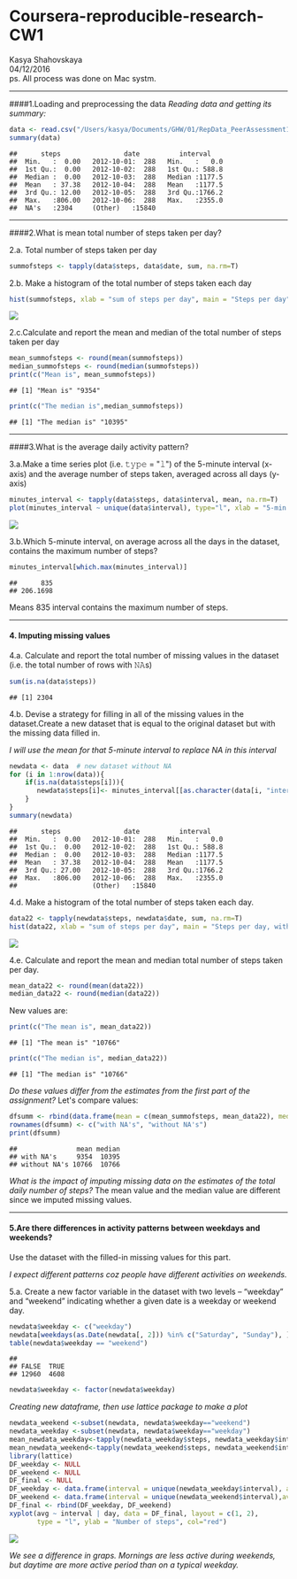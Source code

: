 # Coursera-reproducible-research-CW1
Kasya Shahovskaya  
04/12/2016  
ps. All process was done on Mac systm.

___________________________________

####1.Loading and preprocessing the data 
*Reading data and getting its summary:*


```r
data <- read.csv("/Users/kasya/Documents/GHW/01/RepData_PeerAssessment1/activity.csv", header=TRUE)   
summary(data) 
```

```
##      steps                date          interval     
##  Min.   :  0.00   2012-10-01:  288   Min.   :   0.0  
##  1st Qu.:  0.00   2012-10-02:  288   1st Qu.: 588.8  
##  Median :  0.00   2012-10-03:  288   Median :1177.5  
##  Mean   : 37.38   2012-10-04:  288   Mean   :1177.5  
##  3rd Qu.: 12.00   2012-10-05:  288   3rd Qu.:1766.2  
##  Max.   :806.00   2012-10-06:  288   Max.   :2355.0  
##  NA's   :2304     (Other)   :15840
```
___________________________________
####2.What is mean total number of steps taken per day? 

2.a. Total number of steps taken per day 

```r
summofsteps <- tapply(data$steps, data$date, sum, na.rm=T)
```

2.b. Make a histogram of the total number of steps taken each day

```r
hist(summofsteps, xlab = "sum of steps per day", main = "Steps per day", col = "red")
```

![](𝙿𝙰𝟷_Kasya_files/figure-html/unnamed-chunk-3-1.png)<!-- -->

  2.c.Calculate and report the mean and median of the total number of steps taken per day   


```r
mean_summofsteps <- round(mean(summofsteps))
median_summofsteps <- round(median(summofsteps))
print(c("Mean is", mean_summofsteps))
```

```
## [1] "Mean is" "9354"
```

```r
print(c("The median is",median_summofsteps))
```

```
## [1] "The median is" "10395"
```
___________________________________
####3.What is the average daily activity pattern? 

3.a.Make a time series plot (i.e. 𝚝𝚢𝚙𝚎 = "𝚕") of the 5-minute interval (x-axis) and the average number of steps taken, averaged across all days (y-axis)

```r
minutes_interval <- tapply(data$steps, data$interval, mean, na.rm=T)
plot(minutes_interval ~ unique(data$interval), type="l", xlab = "5-min interval", ylab = "Mean number of steps taken (all Days)", main = "Average number of steps Taken at 5 minute Intervals", col = "red")
```

![](𝙿𝙰𝟷_Kasya_files/figure-html/unnamed-chunk-5-1.png)<!-- -->

3.b.Which 5-minute interval, on average across all the days in the dataset, contains the maximum number of steps?

```r
minutes_interval[which.max(minutes_interval)]
```

```
##      835 
## 206.1698
```
Means 835 interval contains the maximum number of steps.

___________________________________
  
#### 4. Imputing missing values

4.a. Calculate and report the total number of missing values in the dataset (i.e. the total number of rows with 𝙽𝙰s)

```r
sum(is.na(data$steps))
```

```
## [1] 2304
```

4.b. Devise a strategy for filling in all of the missing values in the dataset.Create a new dataset that is equal to the original dataset but with the missing data filled in.

*I will use the mean for that 5-minute interval to replace NA in this interval*


```r
newdata <- data  # new dataset without NA
for (i in 1:nrow(data)){
    if(is.na(data$steps[i])){
       newdata$steps[i]<- minutes_interval[[as.character(data[i, "interval"])]]
    }
}
summary(newdata)
```

```
##      steps                date          interval     
##  Min.   :  0.00   2012-10-01:  288   Min.   :   0.0  
##  1st Qu.:  0.00   2012-10-02:  288   1st Qu.: 588.8  
##  Median :  0.00   2012-10-03:  288   Median :1177.5  
##  Mean   : 37.38   2012-10-04:  288   Mean   :1177.5  
##  3rd Qu.: 27.00   2012-10-05:  288   3rd Qu.:1766.2  
##  Max.   :806.00   2012-10-06:  288   Max.   :2355.0  
##                   (Other)   :15840
```

4.d. Make a histogram of the total number of steps taken each day.

```r
data22 <- tapply(newdata$steps, newdata$date, sum, na.rm=T)
hist(data22, xlab = "sum of steps per day", main = "Steps per day, without NAs", col="red")
```

![](𝙿𝙰𝟷_Kasya_files/figure-html/unnamed-chunk-9-1.png)<!-- -->

4.e. Calculate and report the mean and median total number of steps taken per day. 


```r
mean_data22 <- round(mean(data22))
median_data22 <- round(median(data22))
```

New values are:


```r
print(c("The mean is", mean_data22))
```

```
## [1] "The mean is" "10766"
```

```r
print(c("The median is", median_data22))
```

```
## [1] "The median is" "10766"
```

*Do these values differ from the estimates from the first part of the assignment?*
Let's compare values: 

```r
dfsumm <- rbind(data.frame(mean = c(mean_summofsteps, mean_data22), median = c(median_summofsteps, median_data22)))
rownames(dfsumm) <- c("with NA's", "without NA's")
print(dfsumm)
```

```
##               mean median
## with NA's     9354  10395
## without NA's 10766  10766
```


*What is the impact of imputing missing data on the estimates of the total daily number of steps?*
The mean value and the median value are different since we imputed missing values.


___________________________________
  
  
#### 5.Are there differences in activity patterns between weekdays and weekends?
Use the dataset with the filled-in missing values for this part.

*I expect different patterns coz people have different activities on weekends.*

5.a. Create a new factor variable in the dataset with two levels – “weekday” and “weekend” indicating whether a given date is a weekday or weekend day.


```r
newdata$weekday <- c("weekday")
newdata[weekdays(as.Date(newdata[, 2])) %in% c("Saturday", "Sunday"), ][4] <- c("weekend")
table(newdata$weekday == "weekend")
```

```
## 
## FALSE  TRUE 
## 12960  4608
```

```r
newdata$weekday <- factor(newdata$weekday)
```
*Creating new dataframe, then use lattice package to make a plot*


```r
newdata_weekend <-subset(newdata, newdata$weekday=="weekend")
newdata_weekday <-subset(newdata, newdata$weekday=="weekday")
mean_newdata_weekday<-tapply(newdata_weekday$steps, newdata_weekday$interval,mean)
mean_newdata_weekend<-tapply(newdata_weekend$steps, newdata_weekend$interval,mean)
library(lattice)
DF_weekday <- NULL
DF_weekend <- NULL
DF_final <- NULL
DF_weekday <- data.frame(interval = unique(newdata_weekday$interval), avg = as.numeric(mean_newdata_weekday), day = rep("weekday", length(mean_newdata_weekday)))
DF_weekend <- data.frame(interval = unique(newdata_weekend$interval),avg = as.numeric(mean_newdata_weekend), day = rep("weekend", length(mean_newdata_weekend)))
DF_final <- rbind(DF_weekday, DF_weekend)
xyplot(avg ~ interval | day, data = DF_final, layout = c(1, 2), 
       type = "l", ylab = "Number of steps", col="red")
```

![](𝙿𝙰𝟷_Kasya_files/figure-html/unnamed-chunk-14-1.png)<!-- -->

  *We see a difference in graps. Mornings are less active during weekends, but daytime are more active period than on a typical weekday.*



